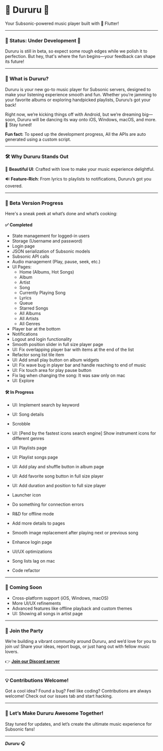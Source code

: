 # 🎵 **Dururu** 🎵
Your Subsonic-powered music player built with 💜 Flutter!

---

### 🚧 **Status: Under Development** 🚧
Dururu is still in beta, so expect some rough edges while we polish it to perfection. But hey, that's where the fun begins—your feedback can shape its future!

---

### 🚀 **What is Dururu?**

Dururu is your new go-to music player for Subsonic servers, designed to make your listening experience smooth and fun. Whether you’re jamming to your favorite albums or exploring handpicked playlists, Dururu’s got your back!

Right now, we’re kicking things off with Android, but we’re dreaming big—soon, Dururu will be dancing its way onto iOS, Windows, macOS, and more. 🌟 Stay tuned!

**Fun fact:** To speed up the development progress, All the APIs are auto generated using a custom script.


---

### 🛠️ **Why Dururu Stands Out**

🎨 **Beautiful UI**: Crafted with love to make your music experience delightful.

🔊 **Feature-Rich**: From lyrics to playlists to notifications, Dururu’s got you covered.

---

### 📝 **Beta Version Progress**

Here's a sneak peek at what’s done and what’s cooking:

#### ✅ **Completed**

- State management for logged-in users
- Storage (Username and password)
- Login page
- JSON serialization of Subsonic models
- Subsonic API calls
- Audio management (Play, pause, seek, etc.)
- UI Pages:
  - Home (Albums, Hot Songs)
  - Album
  - Artist
  - Song
  - Currently Playing Song
  - Lyrics
  - Queue
  - Starred Songs
  - All Albums
  - All Artists
  - All Genres
- Player bar at the bottom
- Notifications
- Logout and login functionality
- Smooth position slider in full size player page
- UI: Fix overlapping player bar with items at the end of the list
- Refactor song list tile item
- UI: Add small play button on album widgets
- UI: Fix wave bug in player bar and handle reaching to end of music
- UI: Fix touch area for play pause button
- Fix lag when changing the song: It was saw only on mac
- UI: Explore

#### 🛠️ **In Progress**

- UI: Implement search by keyword
- UI: Song details
- Scrobble

- UI: [Pend by the fastest icons search engine] Show instrument icons for different genres
- UI: Playlists page
- UI: Playlist songs page
- UI: Add play and shuffle button in album page
- UI: Add favorite song button in full size player
- UI: Add duration and position to full size player
- Launcher icon
- Do something for connection errors
- R&D for offline mode
- Add more details to pages
- Smooth image replacement after playing next or previous song
- Enhance login page
- UI/UX optimizations
- Song lists lag on mac
- Code refactor


---

### 🌟 **Coming Soon**

- Cross-platform support (iOS, Windows, macOS)
- More UI/UX refinements
- Advanced features like offline playback and custom themes
- UI: Showing all songs in artist page

---

### 💬 **Join the Party**

We’re building a vibrant community around Dururu, and we’d love for you to join us! Share your ideas, report bugs, or just hang out with fellow music lovers.

👉 **[Join our Discord server](https://discord.gg/QTvYUh74)**

---

### 💡 **Contributions Welcome!**

Got a cool idea? Found a bug? Feel like coding? Contributions are always welcome! Check out our issues tab and start hacking.

---

### 🎉 **Let’s Make Dururu Awesome Together!**
Stay tuned for updates, and let’s create the ultimate music experience for Subsonic fans!

---

_**Dururu**_ 🎧
